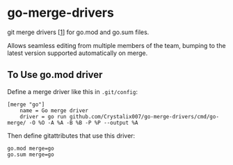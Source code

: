# go-merge-drivers

git merge drivers [[1]] for go.mod and go.sum files.

Allows seamless editing from multiple members of the team, bumping to the latest
version supported automatically on merge.

## To Use go.mod driver

Define a merge driver like this in `.git/config`:

```gitconfig
[merge "go"]
	name = Go merge driver
	driver = go run github.com/Crystalix007/go-merge-drivers/cmd/go-merge/ -O %O -A %A -B %B -P %P --output %A
```

Then define gitattributes that use this driver:

```gitattributes
go.mod merge=go
go.sum merge=go
```

[1]: https://git-scm.com/docs/gitattributes#_defining_a_custom_merge_driver
